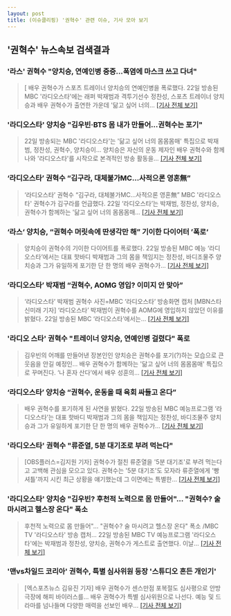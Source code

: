 ```yaml
---
layout: post
title: (이슈클리핑) '권혁수' 관련 이슈, 기사 모아 보기
---
```

## **'권혁수'** 뉴스속보 검색결과
### '라스' 권혁수 "양치승, 연예인병 중증…폭염에 마스크 쓰고 다녀"

>[ 배우 권혁수가 스포츠 트레이너 양치승의 연예인병을 폭로했다. 22일 방송된 MBC '라디오스타'에는 래퍼 박재범과 격투기선수 정찬성, 스포츠 트레이너 양치승과 배우 권혁수가 출연한 가운데 '닮고 싶어 너의...
[[기사 전체 보기]](http://www.mydaily.co.kr/new_yk/html/read.php?newsid=201808222350366987&ext=na)

### '라디오스타' 양치승 "김우빈·BTS 몸 내가 만들어…권혁수는 포기"

>22일 방송되는 MBC '라디오스타'는 '닮고 싶어 너의 몸몸몸매' 특집으로 박재범, 정찬성, 권혁수, 양치승이... 양치승은 자신의 운동 제자인 배우 권혁수와 함께 나와 '라디오스타'를 시작으로 본격적인 방송 활동을...
[[기사 전체 보기]](http://sports.hankooki.com/lpage/entv/201808/sp20180822223017136660.htm)

### ‘라디오스타’ 권혁수 “김구라, 대체불가MC…사적으론 영혼無”

>‘라디오스타’ 권혁수 “김구라, 대체불가MC…사적으론 영혼無” MBC '라디오스타' 권혁수가 김구라를 언급했다. 22일 ‘라디오스타’는 박재범, 정찬성, 양치승, 권혁수가 함께하는 '닮고 싶어 너의 몸몸몸매...
[[기사 전체 보기]](http://sports.donga.com/3/all/20180822/91634900/1)

### ‘라스‘ 양치승, “권혁수 머릿속에 딴생각만 해” 기이한 다이어터 ’폭로‘

>양치승이 권혁수의 기이한 다이어트를 폭로했다. 22일 방송된 MBC 예능 ‘라디오스타’에서는 대표 핫바디 박재범과 그의 몸을 책임지는 정찬성, 바디조물주 양치승과 그가 유일하게 포기한 단 한 명의 배우 권혁수가...
[[기사 전체 보기]](http://star.mk.co.kr/new/view.php?mc=ST&year=2018&no=528534)

### ‘라디오스타’ 박재범 “권혁수, AOMG 영입? 이미지 안 맞아”

>‘라디오스타’ 박재범 권혁수 사진=MBC ‘라디오스타’ 방송화면 캡처 [MBN스타 신미래 기자] ‘라디오스타’ 박재범이 권혁수를 AOMG에 영입하지 않았던 이유를 밝혔다. 22일 방송된 MBC ‘라디오스타’에서는...
[[기사 전체 보기]](http://star.mbn.co.kr/view.php?year=2018&no=528536&refer=portal)

### '라디오 스타' 권혁수 "트레이너 양치승, 연예인병 걸렸다" 폭로

>김우빈의 어깨를 만들어낸 장본인인 양치승은 권혁수를 포기(?)하는 모습으로 큰 웃음을 안길 예정인... 배우 권혁수가 함께하는 '닮고 싶어 너의 몸몸몸매' 특집으로 꾸며진다. ‘나 혼자 산다’에서 배우 성훈의...
[[기사 전체 보기]](http://biz.heraldcorp.com/view.php?ud=201808221312254137141_1)

### ‘라디오스타’ 양치승 “권혁수, 운동올 때 육회 싸들고 온다”

>배우 권혁수를 포기하게 된 사연을 밝혔다. 22일 방송된 MBC 예능프로그램 ‘라디오스타’는 대표 핫바디 박재범과 그의 몸을 책임지는 정찬성, 바디조물주 양치승과 그가 유일하게 포기한 단 한 명의 배우 권혁수가...
[[기사 전체 보기]](http://www.sedaily.com/NewsView/1S3GLU6IQN)

### '라디오스타' 권혁수 "류준열, 5분 대기조로 부려 먹는다"

>[OBS플러스=김지원 기자] 권혁수가 절친 류준열을 '5분 대기조'로 부려 먹는다고 고백해 관심을 모으고 있다. 권혁수는 '5분 대기조'도 모자라 류준열에게 '빵 셔틀'까지 시킨 최근 상황을 얘기했는데 그 이면에는 특별한...
[[기사 전체 보기]](http://www.obsnews.co.kr/news/articleView.html?idxno=1112059)

### '라디오스타' 양치승 "김우빈? 후천적 노력으로 몸 만들어"… "권혁수? 술 마시려고 헬스장 온다" 폭소

>후천적 노력으로 몸 만들어"… "권혁수? 술 마시려고 헬스장 온다" 폭소 /MBC TV '라디오스타' 방송 캡처... 22일 방송된 MBC TV 예능프로그램 '라디오스타'에는 박재범과 정찬성, 양치승, 권혁수가 게스트로 출연했다.  이날...
[[기사 전체 보기]](http://www.kyeongin.com/main/view.php?key=20180822002336544)

### '맨vs차일드 코리아' 권혁수, 특별 심사위원 등장 '스튜디오 흔든 개인기'

>[엑스포츠뉴스 김유진 기자] 배우 권혁수가 센스만점 포복절도 심사평으로 안방극장에 해피 바이러스를... 배우 권혁수가 특별 심사위원으로 나선다. 예능 및 드라마를 넘나들며 다양한 매력을 선보인 배우...
[[기사 전체 보기]](http://www.xportsnews.com/?ac=article_view&entry_id=1010993)


